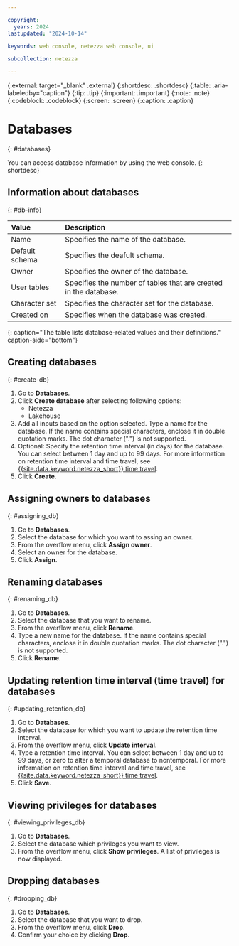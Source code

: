 ```yaml
---

copyright:
  years: 2024
lastupdated: "2024-10-14"

keywords: web console, netezza web console, ui

subcollection: netezza

---
```


{:external: target="_blank" .external}
{:shortdesc: .shortdesc}
{:table: .aria-labeledby="caption"}
{:tip: .tip}
{:important: .important}
{:note: .note}
{:codeblock: .codeblock}
{:screen: .screen}
{:caption: .caption}

# Databases
{: #databases}

You can access database information by using the web console.
{: shortdesc}

## Information about databases
{: #db-info}

|Value          | Description                      |
|:--------------|:---------------------------------|
|Name       | Specifies the name of the database.|
|Default schema | Specifies the deafult schema.|
|Owner          | Specifies the owner of the database.|
|User tables    | Specifies the number of tables that are created in the database.|
|Character set| Specifies the character set for the database.|
|Created on | Specifies when the database was created.|
{: caption="The table lists database-related values and their definitions." caption-side="bottom"}

## Creating databases
{: #create-db}

1. Go to **Databases**.
1. Click **Create database** after selecting following options:
   - Netezza
   - Lakehouse
1. Add all inputs based on the option selected. Type a name for the database.
   If the name contains special characters, enclose it in double quotation marks. The dot character (".") is not supported.
1. Optional: Specify the retention time interval (in days) for the database.
   You can select between 1 day and up to 99 days.
   For more information on retention time interval and time travel, see [{{site.data.keyword.netezza_short}} time travel](/docs/netezza?topic=netezza-enablingdisabling_tt).
1. Click **Create**.

## Assigning owners to databases
{: #assigning_db}

1. Go to **Databases**.
1. Select the database for which you want to assing an owner.
1. From the overflow menu, click **Assign owner**.
1. Select an owner for the database.
1. Click **Assign**.

## Renaming databases
{: #renaming_db}

1. Go to **Databases**.
1. Select the database that you want to rename.
1. From the overflow menu, click **Rename**.
1. Type a new name for the database.
   If the name contains special characters, enclose it in double quotation marks. The dot character (".") is not supported.
1. Click **Rename**.

## Updating retention time interval (time travel) for databases
{: #updating_retention_db}

1. Go to **Databases**.
1. Select the database for which you want to update the retention time interval.
1. From the overflow menu, click **Update interval**.
1. Type a retention time interval.
   You can select between 1 day and up to 99 days, or zero to alter a temporal database to nontemporal.
   For more information on retention time interval and time travel, see [{{site.data.keyword.netezza_short}} time travel](/docs/netezza?topic=netezza-enablingdisabling_tt).
1. Click **Save**.

## Viewing privileges for databases
{: #viewing_privileges_db}

1. Go to **Databases**.
1. Select the database which privileges you want to view.
1. From the overflow menu, click **Show privileges**.
   A list of privileges is now displayed.

## Dropping databases
{: #dropping_db}

1. Go to **Databases**.
1. Select the database that you want to drop.
1. From the overflow menu, click **Drop**.
1. Confirm your choice by clicking **Drop**.
